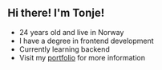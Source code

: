 ## Hi there! I'm Tonje!
- 24 years old and live in Norway
- I have a degree in frontend development
- Currently learning backend
- Visit my [portfolio](https://stensen-portfolio.netlify.app/) for more information



<!--
**Tanific/Tanific** is a ✨ _special_ ✨ repository because its `README.md` (this file) appears on your GitHub profile.

Here are some ideas to get you started:

- 🔭 I’m currently working on ...
- 🌱 I’m currently learning ...
- 👯 I’m looking to collaborate on ...
- 🤔 I’m looking for help with ...
- 💬 Ask me about ...
- 📫 How to reach me: ...
- 😄 Pronouns: ...
- ⚡ Fun fact: ...
-->
